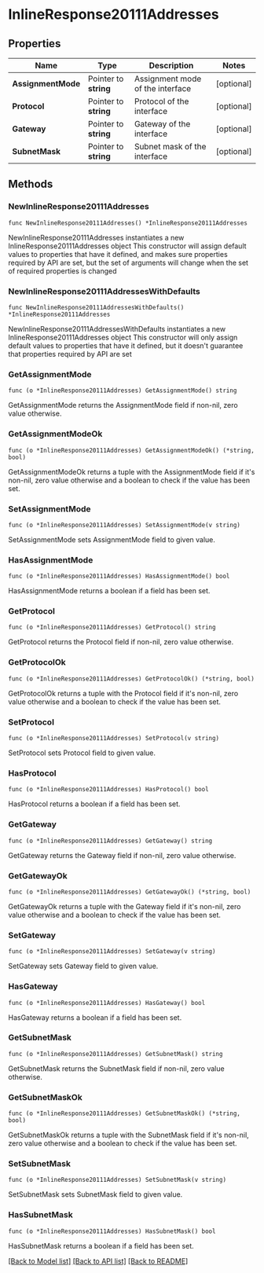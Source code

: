 # InlineResponse20111Addresses

## Properties

Name | Type | Description | Notes
------------ | ------------- | ------------- | -------------
**AssignmentMode** | Pointer to **string** | Assignment mode of the interface | [optional] 
**Protocol** | Pointer to **string** | Protocol of the interface | [optional] 
**Gateway** | Pointer to **string** | Gateway of the interface | [optional] 
**SubnetMask** | Pointer to **string** | Subnet mask of the interface | [optional] 

## Methods

### NewInlineResponse20111Addresses

`func NewInlineResponse20111Addresses() *InlineResponse20111Addresses`

NewInlineResponse20111Addresses instantiates a new InlineResponse20111Addresses object
This constructor will assign default values to properties that have it defined,
and makes sure properties required by API are set, but the set of arguments
will change when the set of required properties is changed

### NewInlineResponse20111AddressesWithDefaults

`func NewInlineResponse20111AddressesWithDefaults() *InlineResponse20111Addresses`

NewInlineResponse20111AddressesWithDefaults instantiates a new InlineResponse20111Addresses object
This constructor will only assign default values to properties that have it defined,
but it doesn't guarantee that properties required by API are set

### GetAssignmentMode

`func (o *InlineResponse20111Addresses) GetAssignmentMode() string`

GetAssignmentMode returns the AssignmentMode field if non-nil, zero value otherwise.

### GetAssignmentModeOk

`func (o *InlineResponse20111Addresses) GetAssignmentModeOk() (*string, bool)`

GetAssignmentModeOk returns a tuple with the AssignmentMode field if it's non-nil, zero value otherwise
and a boolean to check if the value has been set.

### SetAssignmentMode

`func (o *InlineResponse20111Addresses) SetAssignmentMode(v string)`

SetAssignmentMode sets AssignmentMode field to given value.

### HasAssignmentMode

`func (o *InlineResponse20111Addresses) HasAssignmentMode() bool`

HasAssignmentMode returns a boolean if a field has been set.

### GetProtocol

`func (o *InlineResponse20111Addresses) GetProtocol() string`

GetProtocol returns the Protocol field if non-nil, zero value otherwise.

### GetProtocolOk

`func (o *InlineResponse20111Addresses) GetProtocolOk() (*string, bool)`

GetProtocolOk returns a tuple with the Protocol field if it's non-nil, zero value otherwise
and a boolean to check if the value has been set.

### SetProtocol

`func (o *InlineResponse20111Addresses) SetProtocol(v string)`

SetProtocol sets Protocol field to given value.

### HasProtocol

`func (o *InlineResponse20111Addresses) HasProtocol() bool`

HasProtocol returns a boolean if a field has been set.

### GetGateway

`func (o *InlineResponse20111Addresses) GetGateway() string`

GetGateway returns the Gateway field if non-nil, zero value otherwise.

### GetGatewayOk

`func (o *InlineResponse20111Addresses) GetGatewayOk() (*string, bool)`

GetGatewayOk returns a tuple with the Gateway field if it's non-nil, zero value otherwise
and a boolean to check if the value has been set.

### SetGateway

`func (o *InlineResponse20111Addresses) SetGateway(v string)`

SetGateway sets Gateway field to given value.

### HasGateway

`func (o *InlineResponse20111Addresses) HasGateway() bool`

HasGateway returns a boolean if a field has been set.

### GetSubnetMask

`func (o *InlineResponse20111Addresses) GetSubnetMask() string`

GetSubnetMask returns the SubnetMask field if non-nil, zero value otherwise.

### GetSubnetMaskOk

`func (o *InlineResponse20111Addresses) GetSubnetMaskOk() (*string, bool)`

GetSubnetMaskOk returns a tuple with the SubnetMask field if it's non-nil, zero value otherwise
and a boolean to check if the value has been set.

### SetSubnetMask

`func (o *InlineResponse20111Addresses) SetSubnetMask(v string)`

SetSubnetMask sets SubnetMask field to given value.

### HasSubnetMask

`func (o *InlineResponse20111Addresses) HasSubnetMask() bool`

HasSubnetMask returns a boolean if a field has been set.


[[Back to Model list]](../README.md#documentation-for-models) [[Back to API list]](../README.md#documentation-for-api-endpoints) [[Back to README]](../README.md)


